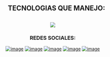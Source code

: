 <!--TECNOLOGIAS QUE USO-->

<!--h1 without bottom border-->
<div id="user-content-toc">
  <ul align="center">
    <summary><h2 style="display: inline-block">TECNOLOGIAS QUE MANEJO:</h2></summary>
  </ul>
</div>
<!--tech stack icons-->
<p align="center">
  <a href="https://skillicons.dev">
    <img src="https://skillicons.dev/icons?i=git,bootstrap,c,css,discord,figma,github,html,java,js,linux,mysql,postman,py,vscode&perline=14" />
  </a>
</p>


<!--REDES SOCIALES-->

<h3 align="center">REDES SOCIALES:</h3>
<div align="center">

[![image](https://img.shields.io/badge/LinkedIn-0077B5?style=for-the-badge&logo=linkedin&logoColor=white)](https://www.linkedin.com)
[![image](https://img.shields.io/badge/Instagram-E4405F?style=for-the-badge&logo=instagram&logoColor=white)](https://www.instagram.com/jesussd2e?igsh=eWx5dnV5M3Q0a2Ns)
[![image](https://img.shields.io/badge/Twitter-1DA1F2?style=for-the-badge&logo=twitter&logoColor=white)](https://twitter.com/Jesusd2e?s=09)
[![image](https://img.shields.io/badge/Gmail-E4405F?style=for-the-badge&logo=gmail&logoColor=white)](mailto:jesusalbeto69@gmail.com)
[![image](https://img.shields.io/badge/Discord:jesussd2e-1DA1F2?style=for-the-badge&logo=discord&logoColor=white)](www.discord.com)  
</div>
